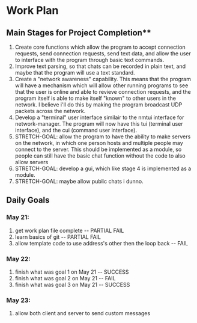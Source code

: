 # Work Plan

## Main Stages for Project Completion**
1. Create core functions which allow the program to accept connection requests, send connection requests, send text data,
   and allow the user to interface with the program through basic text commands.
2. Improve text parsing, so that chats can be recorded in plain text, and maybe that the program will use
a text standard. 
2. Create a "network awareness" capability. This means that the program will have a mechanism which will
allow other running programs to see that the user is online and able to revieve connection requests, and the program itself is able to make itself "known" to other users in the network. I believe i'll do this by making the program broadcast UDP packets across the network.
3. Develop a "terminal" user interface similair to the nmtui interface for network-manager. The program will now have this tui (terminal user interface), and the cui (command user interface).
4. STRETCH-GOAL: allow the program to have the ability to make servers on the network, in which one person hosts and multiple people may connect to the server. This should be implemented as a module, so people can still have the basic chat function without the code to also allow servers
5. STRETCH-GOAL: develop a gui, which like stage 4 is implemented as a module.
6. STRETCH-GOAL: maybe allow public chats i dunno.

## Daily Goals
### May 21: 
1. get work plan file complete -- PARTIAL FAIL
2. learn basics of git -- PARTIAL FAIL
3. allow template code to use address's other then the loop back -- FAIL
### May 22:
1. finish what was goal 1 on May 21 -- SUCCESS
2. finish what was goal 2 on May 21 -- FAIL 
3. finish what was goal 3 on May 21 -- SUCCESS
### May 23:
1. allow both client and server to send custom messages
